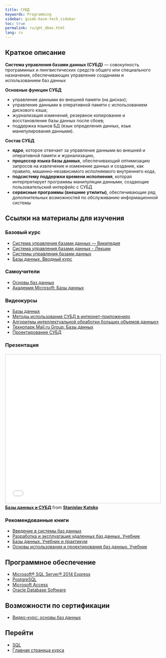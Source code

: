 ```yaml
---
title: СУБД
keywords: Programming
sidebar: guide-base-tech_sidebar
toc: true
permalink: ru/gbt_dbms.html
lang: ru
---
```


## Краткое описание

**Система управления базами данных (СУБД)** — совокупность программных и лингвистических средств общего или специального назначения, обеспечивающих управление созданием и использованием баз данных

**Основные функции СУБД**

* управление данными во внешней памяти (на дисках);
* управление данными в оперативной памяти с использованием дискового кэша;
* журнализация изменений, резервное копирование и восстановление базы данных после сбоев;
* поддержка языков БД (язык определения данных, язык манипулирования данными).

**Состав СУБД**

* **ядро**, которое отвечает за управление данными во внешней и оперативной памяти и журнализацию,
* **процессор языка базы данных**, обеспечивающий оптимизацию запросов на извлечение и изменение данных и создание, как правило, машинно-независимого исполняемого внутреннего кода,
* **подсистему поддержки времени исполнения**, которая интерпретирует программы манипуляции данными, создающие пользовательский интерфейс с СУБД
* **сервисные программы (внешние утилиты)**, обеспечивающие ряд дополнительных возможностей по обслуживанию информационной системы

##  Ссылки на материалы для изучения

### Базовый курс

* [Система управления базами данных — Википедия](https://ru.wikipedia.org/wiki/%D0%A1%D0%B8%D1%81%D1%82%D0%B5%D0%BC%D0%B0_%D1%83%D0%BF%D1%80%D0%B0%D0%B2%D0%BB%D0%B5%D0%BD%D0%B8%D1%8F_%D0%B1%D0%B0%D0%B7%D0%B0%D0%BC%D0%B8_%D0%B4%D0%B0%D0%BD%D0%BD%D1%8B%D1%85)
* [Система управления базами данных - Лекции](http://www.bseu.by/it/tohod/lekcii5.htm)
* [Системы управления базами данных](http://lecturesdb.readthedocs.io/databases/dbms.html)
* [Базы данных. Вводный курс](http://citforum.ru/database/advanced_intro/)

### Самоучители

* [Основы баз данных](http://www.site-do.ru/db/db1.php)
* [Академия Microsoft: Базы данных](http://www.intuit.ru/studies/courses/508/364/info)

### Видеокурсы

* [Базы данных](https://www.youtube.com/playlist?list=PLrCZzMib1e9obOz5K695ugYuiOOCBciEi)
* [Методы использования СУБД в интернет-приложениях](https://www.youtube.com/playlist?list=PLrCZzMib1e9r6c-j8aW1JuETSyCBp9iAg)
* [Алгоритмы интеллектуальной обработки больших объемов данных»](https://www.youtube.com/playlist?list=PLrCZzMib1e9pyyrqknouMZbIPf4l3CwUP)
* [Технопарк Mail.ru Group: Базы данных](http://www.intuit.ru/studies/courses/3499/741/info)
* [Проектирование СУБД](https://www.youtube.com/playlist?list=PLrCZzMib1e9pq_sbw7ZEcEU3Yyz1AvE--)

### Презентация

<div class="thumb-wrap" style="margin-top: 20px; margin-bottom: 20px">
    <iframe src="//www.slideshare.net/slideshow/embed_code/key/H0XaCvxaawilxL" width="854" height="480" frameborder="0" marginwidth="0" marginheight="0" scrolling="no" style="border:1px solid #CCC; border-width:1px; margin-bottom:5px; max-width: 100%;" allowfullscreen> </iframe> <div style="margin-bottom:5px"> <strong> <a href="//www.slideshare.net/esperu/ss-10347032" title="Базы данных и СУБД" target="_blank">Базы данных и СУБД</a> </strong> from <strong><a target="_blank" href="//www.slideshare.net/esperu">Stanislav Katsko</a></strong> </div>
</div>

### Рекомендованные книги

* [Введение в системы баз данных](http://www.ozon.ru/context/detail/id/136880774/)
* [Разработка и эксплуатация удаленных баз данных. Учебник](http://www.ozon.ru/context/detail/id/24955082/)
* [Базы данных. Учебник и практикум](http://www.ozon.ru/context/detail/id/138854275/)
* [Основы использования и проектирования баз данных. Учебник](http://www.ozon.ru/context/detail/id/137816450/)

## Программное обеспечение

* [Microsoft® SQL Server® 2014 Express](https://www.microsoft.com/ru-ru/download/details.aspx?id=42299)
* [PostgreSQL](https://www.postgresql.org/download/)
* [Microsoft Access](https://products.office.com/ru-ru/access)
* [Oracle Database Software](http://www.oracle.com/technetwork/database/enterprise-edition/downloads/index.html)

## Возможности по сертификации

* [Видео-курс: основы баз данных](https://geekbrains.ru/courses/86)

## Перейти

* [SQL](gbt_sql.html)
* [Главная страница курса](gbt_landing-page.html)
